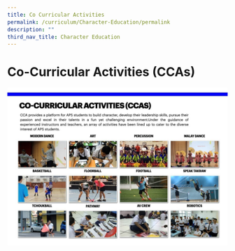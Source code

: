```yaml
---
title: Co Curricular Activities
permalink: /curriculum/Character-Education/permalink
description: ""
third_nav_title: Character Education
---
```

Co-Curricular Activities (CCAs)
===============================
![](/images/CCA.jpeg)